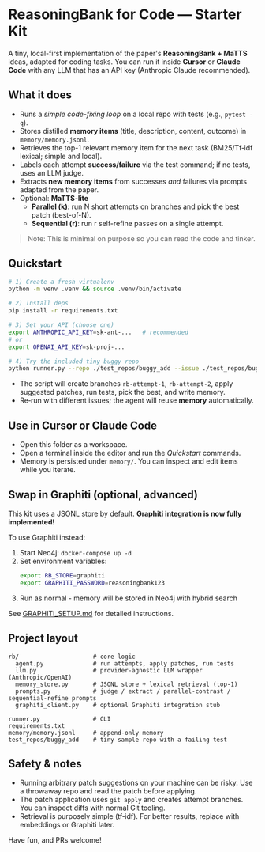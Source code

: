 # ReasoningBank for Code — Starter Kit

A tiny, local-first implementation of the paper's **ReasoningBank + MaTTS** ideas, adapted for coding tasks.
You can run it inside **Cursor** or **Claude Code** with any LLM that has an API key (Anthropic Claude recommended).

## What it does

- Runs a *simple code-fixing loop* on a local repo with tests (e.g., `pytest -q`).
- Stores distilled **memory items** (title, description, content, outcome) in `memory/memory.jsonl`.
- Retrieves the top-1 relevant memory item for the next task (BM25/Tf‑idf lexical; simple and local).
- Labels each attempt **success/failure** via the test command; if no tests, uses an LLM judge.
- Extracts **new memory items** from successes *and* failures via prompts adapted from the paper.
- Optional: **MaTTS-lite**
  - **Parallel (k)**: run N short attempts on branches and pick the best patch (best-of-N).
  - **Sequential (r)**: run r self-refine passes on a single attempt.

> Note: This is minimal on purpose so you can read the code and tinker.

## Quickstart

```bash
# 1) Create a fresh virtualenv
python -m venv .venv && source .venv/bin/activate

# 2) Install deps
pip install -r requirements.txt

# 3) Set your API (choose one)
export ANTHROPIC_API_KEY=sk-ant-...   # recommended
# or
export OPENAI_API_KEY=sk-proj-...

# 4) Try the included tiny buggy repo
python runner.py --repo ./test_repos/buggy_add --issue ./test_repos/buggy_add/ISSUE.md --test-cmd "pytest -q" --k 2
```

- The script will create branches `rb-attempt-1`, `rb-attempt-2`, apply suggested patches, run tests, pick the best, and write memory.
- Re‑run with different issues; the agent will reuse **memory** automatically.

## Use in Cursor or Claude Code

- Open this folder as a workspace.
- Open a terminal inside the editor and run the *Quickstart* commands.
- Memory is persisted under `memory/`. You can inspect and edit items while you iterate.

## Swap in Graphiti (optional, advanced)

This kit uses a JSONL store by default. **Graphiti integration is now fully implemented!**

To use Graphiti instead:
1. Start Neo4j: `docker-compose up -d`
2. Set environment variables:
   ```bash
   export RB_STORE=graphiti
   export GRAPHITI_PASSWORD=reasoningbank123
   ```
3. Run as normal - memory will be stored in Neo4j with hybrid search

See [GRAPHITI_SETUP.md](GRAPHITI_SETUP.md) for detailed instructions.

## Project layout

```
rb/                     # core logic
  agent.py              # run attempts, apply patches, run tests
  llm.py                # provider-agnostic LLM wrapper (Anthropic/OpenAI)
  memory_store.py       # JSONL store + lexical retrieval (top-1)
  prompts.py            # judge / extract / parallel-contrast / sequential-refine prompts
  graphiti_client.py    # optional Graphiti integration stub

runner.py               # CLI
requirements.txt
memory/memory.jsonl     # append-only memory
test_repos/buggy_add    # tiny sample repo with a failing test
```

## Safety & notes

- Running arbitrary patch suggestions on your machine can be risky. Use a throwaway repo and read the patch before applying.
- The patch application uses `git apply` and creates attempt branches. You can inspect diffs with normal Git tooling.
- Retrieval is purposely simple (tf‑idf). For better results, replace with embeddings or Graphiti later.

Have fun, and PRs welcome!
